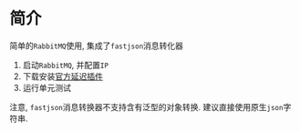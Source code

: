 # 简介
简单的`RabbitMQ`使用, 集成了`fastjson`消息转化器

1. 启动`RabbitMQ`, 并配置`IP`
1. 下载安装[官方延迟插件](https://github.com/rabbitmq/rabbitmq-delayed-message-exchange)
1. 运行单元测试

注意, `fastjson`消息转换器不支持含有泛型的对象转换.
建议直接使用原生`json`字符串.
